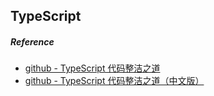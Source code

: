 ## TypeScript


##### Reference
- [github - TypeScript 代码整洁之道](https://github.com/labs42io/clean-code-typescript?tab=readme-ov-file#introduction)
- [github - TypeScript 代码整洁之道（中文版）](https://github.com/pipiliang/clean-code-typescript)
